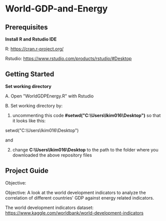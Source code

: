 # World-GDP-and-Energy

## Prerequisites
**Install R and Rstudio IDE**

R: https://cran.r-project.org/

Rstudio: https://www.rstudio.com/products/rstudio/#Desktop

## Getting Started
**Set working directory**

A. Open "WorldGDPEnergy.R" with Rstudio

B. Set working directory by:

1. uncommenting this code **#setwd("C:\Users\lkim016\Desktop")** so that it looks like this:

setwd("C:\Users\lkim016\Desktop")

and

2. change **C:\Users\lkim016\Desktop** to the path to the folder where you downloaded the above repository files

## Project Guide
Objective:

Objective: A look at the world development indicators to analyze the correlation of different countries' GDP against energy related indicators.

The world development indicators dataset: https://www.kaggle.com/worldbank/world-development-indicators
